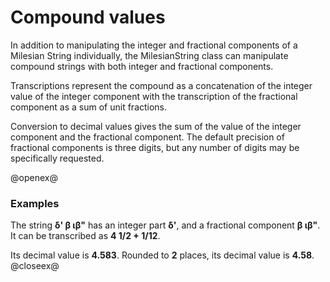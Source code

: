 # Compound values #

In addition to manipulating the integer and fractional components of a Milesian String individually, the MilesianString class can manipulate compound strings with both integer and fractional components.

Transcriptions represent the compound as a concatenation of the integer value of the integer component with the transcription of the fractional component as a sum of unit fractions.

Conversion to decimal values gives the sum of the value of the integer component and the fractional component.  The default precision of fractional components is three digits, but any number of digits may be specifically requested.

@openex@

### Examples ###

The string <strong concordion:set="#compound">δ' β ιβ"</strong>
has an integer part 
 <strong concordion:assertEquals="getIntegerPart(#compound)">δ'</strong>, and a fractional component  <strong concordion:assertEquals="getFractionPart(#compound)">β ιβ"</strong>.
It can be transcribed as 
<strong concordion:assertEquals="xscribe(#compound)">4 1/2 + 1/12</strong>.

Its decimal value is 
<strong concordion:assertEquals="toDecimal(#compound)">4.583</strong>.  Rounded to <strong concordion:set="#digs">2</strong> places, its decimal value is
<strong concordion:assertEquals="toDecimal(#compound, #digs)">4.58</strong>.
@closeex@


